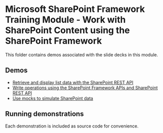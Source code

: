 # Microsoft SharePoint Framework Training Module - Work with SharePoint Content using the SharePoint Framework

This folder contains demos associated with the slide decks in this module.

## Demos

- [Retrieve and display list data with the SharePoint REST API](./01-spfxhttpclient)
- [Write operations using the SharePoint Framework APIs and SharePoint REST API](./02-spcrud)
- [Use mocks to simulate SharePoint data](./03-mockdata)

## Running demonstrations

Each demonstration is included as source code for convenience.